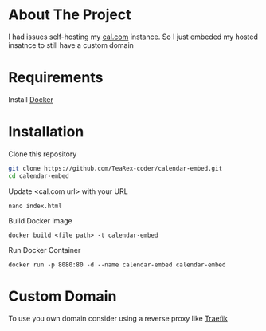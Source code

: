 # About The Project
I had issues self-hosting my [cal.com](https://github.com/calcom/cal.com) instance. So I just embeded my hosted insatnce to still have a custom domain

# Requirements
Install [Docker](https://docs.docker.com/get-docker/)

# Installation
Clone this repository
```bash
git clone https://github.com/TeaRex-coder/calendar-embed.git
cd calendar-embed
```

Update <cal.com url> with your URL

`nano index.html`

Build Docker image

`docker build <file path> -t calendar-embed`

Run Docker Container

`docker run -p 8080:80 -d --name calendar-embed calendar-embed`

# Custom Domain
To use you own domain consider using a reverse proxy like [Traefik](https://github.com/traefik/traefik)
